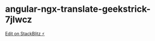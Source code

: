 # angular-ngx-translate-geekstrick-7jlwcz

[Edit on StackBlitz ⚡️](https://stackblitz.com/edit/angular-ngx-translate-geekstrick-7jlwcz)